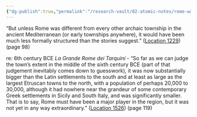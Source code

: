 ```yaml
---
{"dg-publish":true,"permalink":"/research-vault/02-atomic-notes/rome-was-probably-a-typical-archaic-town-rather-than-the-complex-society-that-roman-myth-depicts/"}
---
```


“But unless Rome was different from every other archaic township in the ancient Mediterranean (or early townships anywhere), it would have been much less formally structured than the stories suggest.” ([Location 1229](https://readwise.io/to_kindle?action=open&asin=B0108U7IHO&location=1229)) (page 98)

re: 6th century BCE *La Grande Rome dei Tarquini* - “So far as we can judge the town’s extent in the middle of the sixth century BCE (part of that judgement inevitably comes down to guesswork), it was now substantially bigger than the Latin settlements to the south and at least as large as the largest Etruscan towns to the north, with a population of perhaps 20,000 to 30,000, although it had nowhere near the grandeur of some contemporary Greek settlements in Sicily and South Italy, and was significantly smaller. That is to say, Rome must have been a major player in the region, but it was not yet in any way extraordinary.” ([Location 1526](https://readwise.io/to_kindle?action=open&asin=B0108U7IHO&location=1526)) (page 119)